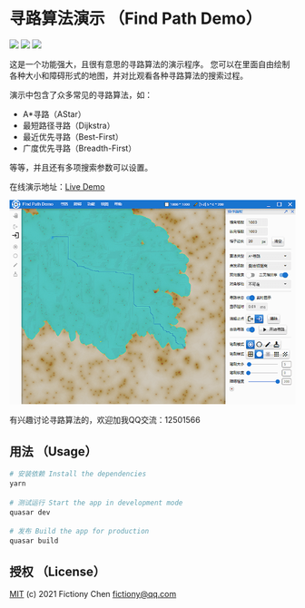 # 寻路算法演示 （Find Path Demo）

![](https://img.shields.io/badge/find--path-0.4.0-orange) ![](https://img.shields.io/badge/quasar-1.16.0-blue) ![](https://img.shields.io/badge/Email-fictiony@qq.com-green)

这是一个功能强大，且很有意思的寻路算法的演示程序。
您可以在里面自由绘制各种大小和障碍形式的地图，并对比观看各种寻路算法的搜索过程。

演示中包含了众多常见的寻路算法，如：

- A*寻路（AStar）
- 最短路径寻路（Dijkstra）
- 最近优先寻路（Best-First）
- 广度优先寻路（Breadth-First）

等等，并且还有多项搜索参数可以设置。

在线演示地址：[Live Demo](https://test.o666o.com/findpath/)

![](./preview.png)

有兴趣讨论寻路算法的，欢迎加我QQ交流：12501566

## 用法 （Usage）

```bash
# 安装依赖 Install the dependencies
yarn

# 测试运行 Start the app in development mode
quasar dev

# 发布 Build the app for production
quasar build
```

## 授权 （License）

[MIT](http://en.wikipedia.org/wiki/MIT_License) (c) 2021 Fictiony Chen <fictiony@qq.com>
